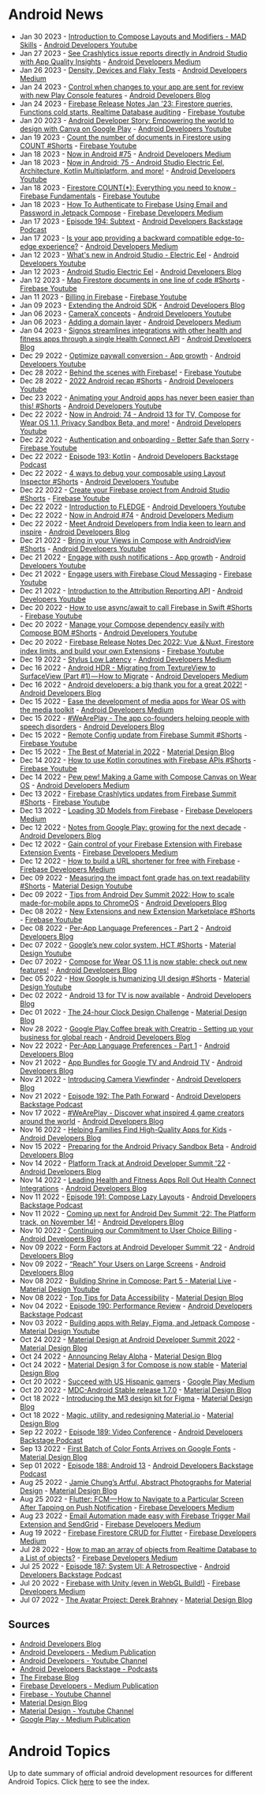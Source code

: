 # Android News

<!-- NEWS:START -->
- Jan 30 2023 - [Introduction to Compose Layouts and Modifiers - MAD Skills](https://www.youtube.com/watch?v=LjeHsvPIdpY) - [Android Developers Youtube](https://www.youtube.com/c/AndroidDevelopers)
- Jan 27 2023 - [See Crashlytics issue reports directly in Android Studio with App Quality Insights](https://medium.com/androiddevelopers/see-crashlytics-issue-reports-directly-in-android-studio-with-app-quality-insights-db0ff27454f0?source=rss----95b274b437c2---4) - [Android Developers Medium](https://medium.com/androiddevelopers)
- Jan 26 2023 - [Density, Devices and Flaky Tests](https://medium.com/androiddevelopers/density-devices-and-flaky-tests-ce41ac1e6299?source=rss----95b274b437c2---4) - [Android Developers Medium](https://medium.com/androiddevelopers)
- Jan 24 2023 - [Control when changes to your app are sent for review with new Play Console features](http://android-developers.googleblog.com/2023/01/control-when-changes-to-your-app-are-sent-for-review-with-new-play-console-features.html) - [Android Developers Blog](https://android-developers.googleblog.com/)
- Jan 24 2023 - [Firebase Release Notes Jan '23: Firestore queries, Functions cold starts, Realtime Database auditing](https://www.youtube.com/watch?v=9nkAGR5Qe2A) - [Firebase Youtube](https://www.youtube.com/user/Firebase)
- Jan 20 2023 - [Android Developer Story: Empowering the world to design with Canva on Google Play](https://www.youtube.com/watch?v=L4uiEDb1nrg) - [Android Developers Youtube](https://www.youtube.com/c/AndroidDevelopers)
- Jan 19 2023 - [Count the number of documents in Firestore using COUNT #Shorts](https://www.youtube.com/watch?v=Nu16RLa2-7Y) - [Firebase Youtube](https://www.youtube.com/user/Firebase)
- Jan 18 2023 - [Now in Android #75](https://medium.com/androiddevelopers/now-in-android-75-e4bbe977d33f?source=rss----95b274b437c2---4) - [Android Developers Medium](https://medium.com/androiddevelopers)
- Jan 18 2023 - [Now in Android: 75 - Android Studio Electric Eel, Architecture, Kotlin Multiplatform, and more!](https://www.youtube.com/watch?v=o6OQh1_PFsw) - [Android Developers Youtube](https://www.youtube.com/c/AndroidDevelopers)
- Jan 18 2023 - [Firestore COUNT(*): Everything you need to know - Firebase Fundamentals](https://www.youtube.com/watch?v=JiDdBIqhWKc) - [Firebase Youtube](https://www.youtube.com/user/Firebase)
- Jan 18 2023 - [How To Authenticate to Firebase Using Email and Password in Jetpack Compose](https://medium.com/firebase-developers/how-to-authenticate-to-firebase-using-email-and-password-in-jetpack-compose-bd70ca56ea91?source=rss----8e8b7dc6774d---4) - [Firebase Developers Medium](https://medium.com/firebase-developers)
- Jan 17 2023 - [Episode 194: Subtext](http://adbackstage.libsyn.com/episode-194-subtext) - [Android Developers Backstage Podcast](https://adbackstage.libsyn.com/)
- Jan 17 2023 - [Is your app providing a backward compatible edge-to-edge experience?](https://medium.com/androiddevelopers/is-your-app-providing-a-backward-compatible-edge-to-edge-experience-2479267073a0?source=rss----95b274b437c2---4) - [Android Developers Medium](https://medium.com/androiddevelopers)
- Jan 12 2023 - [What's new in Android Studio - Electric Eel](https://www.youtube.com/watch?v=bVt14IBv4NA) - [Android Developers Youtube](https://www.youtube.com/c/AndroidDevelopers)
- Jan 12 2023 - [Android Studio Electric Eel](http://android-developers.googleblog.com/2023/01/android-studio-electric-eel.html) - [Android Developers Blog](https://android-developers.googleblog.com/)
- Jan 12 2023 - [Map Firestore documents in one line of code #Shorts](https://www.youtube.com/watch?v=5slAtb-0T0I) - [Firebase Youtube](https://www.youtube.com/user/Firebase)
- Jan 11 2023 - [Billing in Firebase](https://www.youtube.com/watch?v=FiDUqzWAfh8) - [Firebase Youtube](https://www.youtube.com/user/Firebase)
- Jan 09 2023 - [Extending the Android SDK](http://android-developers.googleblog.com/2023/01/extending-android-sdk.html) - [Android Developers Blog](https://android-developers.googleblog.com/)
- Jan 06 2023 - [CameraX concepts](https://www.youtube.com/watch?v=I4rDx90Nlus) - [Android Developers Youtube](https://www.youtube.com/c/AndroidDevelopers)
- Jan 06 2023 - [Adding a domain layer](https://medium.com/androiddevelopers/adding-a-domain-layer-bc5a708a96da?source=rss----95b274b437c2---4) - [Android Developers Medium](https://medium.com/androiddevelopers)
- Jan 04 2023 - [Signos streamlines integrations with other health and fitness apps through a single Health Connect API](http://android-developers.googleblog.com/2023/01/signos-streamlines-integrations-with-health-fitness-apps-through-health-connect-api.html) - [Android Developers Blog](https://android-developers.googleblog.com/)
- Dec 29 2022 - [Optimize paywall conversion - App growth](https://www.youtube.com/watch?v=4OrzjJ4dTMw) - [Android Developers Youtube](https://www.youtube.com/c/AndroidDevelopers)
- Dec 28 2022 - [Behind the scenes with Firebase!](https://www.youtube.com/watch?v=tTzpIfGbYe8) - [Firebase Youtube](https://www.youtube.com/user/Firebase)
- Dec 28 2022 - [2022 Android recap #Shorts](https://www.youtube.com/watch?v=TudMKsOH-9Q) - [Android Developers Youtube](https://www.youtube.com/c/AndroidDevelopers)
- Dec 23 2022 - [Animating your Android apps has never been easier than this! #Shorts](https://www.youtube.com/watch?v=V2XWgIgPMuM) - [Android Developers Youtube](https://www.youtube.com/c/AndroidDevelopers)
- Dec 22 2022 - [Now in Android: 74 - Android 13 for TV, Compose for Wear OS 1.1, Privacy Sandbox Beta, and more!](https://www.youtube.com/watch?v=o3UAj4qaoCY) - [Android Developers Youtube](https://www.youtube.com/c/AndroidDevelopers)
- Dec 22 2022 - [Authentication and onboarding  - Better Safe than Sorry](https://www.youtube.com/watch?v=DOqrVsvzcAI) - [Firebase Youtube](https://www.youtube.com/user/Firebase)
- Dec 22 2022 - [Episode 193: Kotlin](http://adbackstage.libsyn.com/episode-193-kotlin) - [Android Developers Backstage Podcast](https://adbackstage.libsyn.com/)
- Dec 22 2022 - [4 ways to debug your composable using Layout Inspector #Shorts](https://www.youtube.com/watch?v=chM_yKfYSDw) - [Android Developers Youtube](https://www.youtube.com/c/AndroidDevelopers)
- Dec 22 2022 - [Create your Firebase project from Android Studio #Shorts](https://www.youtube.com/watch?v=FRey-VP9_Gw) - [Firebase Youtube](https://www.youtube.com/user/Firebase)
- Dec 22 2022 - [Introduction to FLEDGE](https://www.youtube.com/watch?v=NoNxJidJSnk) - [Android Developers Youtube](https://www.youtube.com/c/AndroidDevelopers)
- Dec 22 2022 - [Now in Android #74](https://medium.com/androiddevelopers/now-in-android-74-886a95404e8b?source=rss----95b274b437c2---4) - [Android Developers Medium](https://medium.com/androiddevelopers)
- Dec 22 2022 - [Meet Android Developers from India keen to learn and inspire](http://android-developers.googleblog.com/2022/12/meet-android-developers-from-india-keen-to-learn-and-inspire.html) - [Android Developers Blog](https://android-developers.googleblog.com/)
- Dec 21 2022 - [Bring in your Views in Compose with AndroidView #Shorts](https://www.youtube.com/watch?v=pHezKPdjG1M) - [Android Developers Youtube](https://www.youtube.com/c/AndroidDevelopers)
- Dec 21 2022 - [Engage with push notifications - App growth](https://www.youtube.com/watch?v=rtX3DujJPZk) - [Android Developers Youtube](https://www.youtube.com/c/AndroidDevelopers)
- Dec 21 2022 - [Engage users with Firebase Cloud Messaging](https://www.youtube.com/watch?v=P51dI2y7QHA) - [Firebase Youtube](https://www.youtube.com/user/Firebase)
- Dec 21 2022 - [Introduction to the Attribution Reporting API](https://www.youtube.com/watch?v=7DfLO5ez5bo) - [Android Developers Youtube](https://www.youtube.com/c/AndroidDevelopers)
- Dec 20 2022 - [How to use async/await to call Firebase in Swift #Shorts](https://www.youtube.com/watch?v=dqXPwsof64o) - [Firebase Youtube](https://www.youtube.com/user/Firebase)
- Dec 20 2022 - [Manage your Compose dependency easily with Compose BOM #Shorts](https://www.youtube.com/watch?v=whXGU0KEGiE) - [Android Developers Youtube](https://www.youtube.com/c/AndroidDevelopers)
- Dec 20 2022 - [Firebase Release Notes Dec 2022: Vue ＆Nuxt, Firestore index limits, and build your own Extensions](https://www.youtube.com/watch?v=mRaPNoOBfGA) - [Firebase Youtube](https://www.youtube.com/user/Firebase)
- Dec 19 2022 - [Stylus Low Latency](https://medium.com/androiddevelopers/stylus-low-latency-d4a140a9c982?source=rss----95b274b437c2---4) - [Android Developers Medium](https://medium.com/androiddevelopers)
- Dec 16 2022 - [Android HDR - Migrating from TextureView to SurfaceView (Part #1) — How to Migrate](https://medium.com/androiddevelopers/android-hdr-migrating-from-textureview-to-surfaceview-part-1-how-to-migrate-6bfd7f4b970e?source=rss----95b274b437c2---4) - [Android Developers Medium](https://medium.com/androiddevelopers)
- Dec 16 2022 - [Android developers: a big thank you for a great 2022!](http://android-developers.googleblog.com/2022/12/android-2022-recap.html) - [Android Developers Blog](https://android-developers.googleblog.com/)
- Dec 15 2022 - [Ease the development of media apps for Wear OS with the media toolkit](https://medium.com/androiddevelopers/ease-the-development-of-media-apps-for-wear-os-with-the-media-toolkit-1b7ea06e07e5?source=rss----95b274b437c2---4) - [Android Developers Medium](https://medium.com/androiddevelopers)
- Dec 15 2022 - [#WeArePlay - The app co-founders helping people with speech disorders](http://android-developers.googleblog.com/2022/12/weareplay-app-co-founders-helping-people-with-speech-disorders.html) - [Android Developers Blog](https://android-developers.googleblog.com/)
- Dec 15 2022 - [Remote Config update from Firebase Summit #Shorts](https://www.youtube.com/watch?v=isgwFoED-Dw) - [Firebase Youtube](https://www.youtube.com/user/Firebase)
- Dec 15 2022 - [The Best of Material in 2022](https://material.io/blog/material-design-2022-roundup) - [Material Design Blog](https://material.io/blog)
- Dec 14 2022 - [How to use Kotlin coroutines with Firebase APIs #Shorts](https://www.youtube.com/watch?v=9GvJ0OAOmo4) - [Firebase Youtube](https://www.youtube.com/user/Firebase)
- Dec 14 2022 - [Pew pew! Making a Game with Compose Canvas on Wear OS](https://medium.com/androiddevelopers/pew-pew-making-a-game-with-compose-canvas-on-wear-os-9a37fa498d3?source=rss----95b274b437c2---4) - [Android Developers Medium](https://medium.com/androiddevelopers)
- Dec 13 2022 - [Firebase Crashlytics updates from Firebase Summit #Shorts](https://www.youtube.com/watch?v=MKeNGHCraKI) - [Firebase Youtube](https://www.youtube.com/user/Firebase)
- Dec 13 2022 - [Loading 3D Models from Firebase](https://medium.com/firebase-developers/swift-load-3d-model-from-firebase-473bbc89860b?source=rss----8e8b7dc6774d---4) - [Firebase Developers Medium](https://medium.com/firebase-developers)
- Dec 12 2022 - [Notes from Google Play: growing for the next decade](http://android-developers.googleblog.com/2022/12/notes-from-google-play-growing-for-next-decade.html) - [Android Developers Blog](https://android-developers.googleblog.com/)
- Dec 12 2022 - [Gain control of your Firebase Extension with Firebase Extension Events](https://medium.com/firebase-developers/gain-more-control-of-our-firebase-extension-with-firebase-extension-event-f5baeb6d4785?source=rss----8e8b7dc6774d---4) - [Firebase Developers Medium](https://medium.com/firebase-developers)
- Dec 12 2022 - [How to build a URL shortener for free with Firebase](https://medium.com/firebase-developers/firebase-url-shortener-7754377478e0?source=rss----8e8b7dc6774d---4) - [Firebase Developers Medium](https://medium.com/firebase-developers)
- Dec 09 2022 - [Measuring the impact font grade has on text readability #Shorts](https://www.youtube.com/watch?v=ulHaXHAcHaA) - [Material Design Youtube](https://www.youtube.com/c/MaterialDesign)
- Dec 09 2022 - [Tips from Android Dev Summit 2022: How to scale made-for-mobile apps to ChromeOS](http://android-developers.googleblog.com/2022/12/tips-from-android-dev-summit-2022-how-to-scale-made-for-moble-apps-chromeos.html) - [Android Developers Blog](https://android-developers.googleblog.com/)
- Dec 08 2022 - [New Extensions and new Extension Marketplace #Shorts](https://www.youtube.com/watch?v=DRn5kGQV3Bo) - [Firebase Youtube](https://www.youtube.com/user/Firebase)
- Dec 08 2022 - [Per-App Language Preferences - Part 2](http://android-developers.googleblog.com/2022/12/per-app-language-preferences-part-2.html) - [Android Developers Blog](https://android-developers.googleblog.com/)
- Dec 07 2022 - [Google’s new color system, HCT #Shorts](https://www.youtube.com/watch?v=apl8aoLPVYc) - [Material Design Youtube](https://www.youtube.com/c/MaterialDesign)
- Dec 07 2022 - [Compose for Wear OS 1.1 is now stable: check out new features!](http://android-developers.googleblog.com/2022/12/compose-for-wear-os-11-stable.html) - [Android Developers Blog](https://android-developers.googleblog.com/)
- Dec 05 2022 - [How Google is humanizing UI design #Shorts](https://www.youtube.com/watch?v=rJRc07ntBOg) - [Material Design Youtube](https://www.youtube.com/c/MaterialDesign)
- Dec 02 2022 - [Android 13 for TV is now available](http://android-developers.googleblog.com/2022/12/android-13-for-android-tv-is-now-available.html) - [Android Developers Blog](https://android-developers.googleblog.com/)
- Dec 01 2022 - [The 24-hour Clock Design Challenge](https://material.io/blog/24-hour-clock-design-research) - [Material Design Blog](https://material.io/blog)
- Nov 28 2022 - [Google Play Coffee break with Creatrip - Setting up your business for global reach](http://android-developers.googleblog.com/2022/11/google-play-coffee-break-with-creatrip-setting-up-your-business-for-global-reach.html) - [Android Developers Blog](https://android-developers.googleblog.com/)
- Nov 22 2022 - [Per-App Language Preferences - Part 1](http://android-developers.googleblog.com/2022/11/per-app-language-preferences-part-1.html) - [Android Developers Blog](https://android-developers.googleblog.com/)
- Nov 21 2022 - [App Bundles for Google TV and Android TV](http://android-developers.googleblog.com/2022/11/app-bundles-for-google-tv-and-android-tv.html) - [Android Developers Blog](https://android-developers.googleblog.com/)
- Nov 21 2022 - [Introducing Camera Viewfinder](http://android-developers.googleblog.com/2022/11/introducing-camera-viewfinder.html) - [Android Developers Blog](https://android-developers.googleblog.com/)
- Nov 21 2022 - [Episode 192: The Path Forward](http://adbackstage.libsyn.com/episode-192-the-path-forward) - [Android Developers Backstage Podcast](https://adbackstage.libsyn.com/)
- Nov 17 2022 - [#WeArePlay - Discover what inspired 4 game creators around the world](http://android-developers.googleblog.com/2022/11/weareplay-discover-what-inspired-4-game-creators-around-the-world.html) - [Android Developers Blog](https://android-developers.googleblog.com/)
- Nov 16 2022 - [Helping Families Find High-Quality Apps for Kids](http://android-developers.googleblog.com/2022/11/helping-kids-and-families-find-high-quality-apps-for-kids.html) - [Android Developers Blog](https://android-developers.googleblog.com/)
- Nov 15 2022 - [Preparing for the Android Privacy Sandbox Beta](http://android-developers.googleblog.com/2022/11/preparing-for-android-privacy-sandbox-beta.html) - [Android Developers Blog](https://android-developers.googleblog.com/)
- Nov 14 2022 - [Platform Track at Android Developer Summit '22](http://android-developers.googleblog.com/2022/11/platform-track-at-android-developer-summit-22.html) - [Android Developers Blog](https://android-developers.googleblog.com/)
- Nov 14 2022 - [Leading Health and Fitness Apps Roll Out Health Connect Integrations](http://android-developers.googleblog.com/2022/11/leading-health-and-fitness-apps-roll-out-health-connect-integrations.html) - [Android Developers Blog](https://android-developers.googleblog.com/)
- Nov 11 2022 - [Episode 191: Compose Lazy Layouts](http://adbackstage.libsyn.com/episode-191-compose-lazy-layouts) - [Android Developers Backstage Podcast](https://adbackstage.libsyn.com/)
- Nov 11 2022 - [Coming up next for Android Dev Summit ‘22: The Platform track, on November 14!](http://android-developers.googleblog.com/2022/11/coming-up-next-for-android-dev-summit.html) - [Android Developers Blog](https://android-developers.googleblog.com/)
- Nov 10 2022 - [Continuing our Commitment to User Choice Billing](http://android-developers.googleblog.com/2022/11/continuing-our-commitment-to-user-choice-billing.html) - [Android Developers Blog](https://android-developers.googleblog.com/)
- Nov 09 2022 - [Form Factors at Android Developer Summit ‘22](http://android-developers.googleblog.com/2022/10/form-factors-at-ads-22.html) - [Android Developers Blog](https://android-developers.googleblog.com/)
- Nov 09 2022 - [“Reach” Your Users on Large Screens](http://android-developers.googleblog.com/2022/11/reach-your-users-on-large-screens.html) - [Android Developers Blog](https://android-developers.googleblog.com/)
- Nov 08 2022 - [Building Shrine in Compose: Part 5 - Material Live](https://www.youtube.com/watch?v=zfCgp-r1J1s) - [Material Design Youtube](https://www.youtube.com/c/MaterialDesign)
- Nov 08 2022 - [Top Tips for Data Accessibility](https://material.io/blog/data-visualization-accessibility) - [Material Design Blog](https://material.io/blog)
- Nov 04 2022 - [Episode 190: Performance Review](http://adbackstage.libsyn.com/episode-190-performance-review) - [Android Developers Backstage Podcast](https://adbackstage.libsyn.com/)
- Nov 03 2022 - [Building apps with Relay, Figma, and Jetpack Compose](https://www.youtube.com/watch?v=NOfW1-ijKe4) - [Material Design Youtube](https://www.youtube.com/c/MaterialDesign)
- Oct 24 2022 - [Material Design at Android Developer Summit 2022](https://material.io/blog/material-ads-2022) - [Material Design Blog](https://material.io/blog)
- Oct 24 2022 - [Announcing Relay Alpha](https://material.io/blog/relay-in-alpha) - [Material Design Blog](https://material.io/blog)
- Oct 24 2022 - [Material Design 3 for Compose is now stable](https://material.io/blog/material-3-compose-stable) - [Material Design Blog](https://material.io/blog)
- Oct 20 2022 - [Succeed with US Hispanic gamers](https://medium.com/googleplaydev/succeed-with-us-hispanic-gamers-e2a970524967?source=rss----1f8baa23933d---4) - [Google Play Medium](https://medium.com/googleplaydev)
- Oct 20 2022 - [MDC-Android Stable release 1.7.0](https://material.io/blog/android-stable-release-1-7-0) - [Material Design Blog](https://material.io/blog)
- Oct 18 2022 - [Introducing the M3 design kit for Figma](https://material.io/blog/material-3-figma-design-kit) - [Material Design Blog](https://material.io/blog)
- Oct 18 2022 - [Magic, utility, and redesigning Material.io](https://material.io/blog/material-io-redesign) - [Material Design Blog](https://material.io/blog)
- Sep 22 2022 - [Episode 189: Video Conference](http://adbackstage.libsyn.com/episode-189-video-conference) - [Android Developers Backstage Podcast](https://adbackstage.libsyn.com/)
- Sep 13 2022 - [First Batch of Color Fonts Arrives on Google Fonts](https://material.io/blog/color-fonts-are-here) - [Material Design Blog](https://material.io/blog)
- Sep 01 2022 - [Episode 188: Android 13](http://adbackstage.libsyn.com/episode-188-android-13) - [Android Developers Backstage Podcast](https://adbackstage.libsyn.com/)
- Aug 25 2022 - [Jamie Chung’s Artful, Abstract Photographs for Material Design](https://material.io/blog/jamie-chung-photography-interview) - [Material Design Blog](https://material.io/blog)
- Aug 25 2022 - [Flutter: FCM — How to Navigate to a Particular Screen After Tapping on Push Notification](https://medium.com/firebase-developers/flutter-fcm-how-to-navigate-to-a-particular-screen-after-tapping-on-push-notification-8cb5d5111ee6?source=rss----8e8b7dc6774d---4) - [Firebase Developers Medium](https://medium.com/firebase-developers)
- Aug 23 2022 - [Email Automation made easy with Firebase Trigger Mail Extension and SendGrid](https://medium.com/firebase-developers/email-automation-made-easy-with-firebase-trigger-mail-extension-and-sendgrid-d91288b3c19d?source=rss----8e8b7dc6774d---4) - [Firebase Developers Medium](https://medium.com/firebase-developers)
- Aug 19 2022 - [Firebase Firestore CRUD for Flutter](https://medium.com/firebase-developers/firebase-firestore-crud-realtime-database-b476ca5f857c?source=rss----8e8b7dc6774d---4) - [Firebase Developers Medium](https://medium.com/firebase-developers)
- Jul 28 2022 - [How to map an array of objects from Realtime Database to a List of objects?](https://medium.com/firebase-developers/how-to-map-an-array-of-objects-from-realtime-database-to-a-list-of-objects-53f27b33c8f3?source=rss----8e8b7dc6774d---4) - [Firebase Developers Medium](https://medium.com/firebase-developers)
- Jul 25 2022 - [Episode 187: System UI: A Retrospective](http://adbackstage.libsyn.com/episode-187-system-ui-a-retrospective) - [Android Developers Backstage Podcast](https://adbackstage.libsyn.com/)
- Jul 20 2022 - [Firebase with Unity (even in WebGL Build!)](https://medium.com/firebase-developers/firebase-with-unity-even-in-webgl-build-8891e6f9b33c?source=rss----8e8b7dc6774d---4) - [Firebase Developers Medium](https://medium.com/firebase-developers)
- Jul 07 2022 - [The Avatar Project: Derek Brahney](https://material.io/blog/derek-brahney-interview) - [Material Design Blog](https://material.io/blog)<!-- NEWS:END -->

## Sources

* [Android Developers Blog](https://android-developers.googleblog.com/)
* [Android Developers - Medium Publication](https://medium.com/androiddevelopers)
* [Android Developers - Youtube Channel](https://www.youtube.com/c/AndroidDevelopers)
* [Android Developers Backstage - Podcasts](https://adbackstage.libsyn.com/)
* [The Firebase Blog](https://firebase.googleblog.com/)
* [Firebase Developers - Medium Publication](https://medium.com/firebase-developers)
* [Firebase - Youtube Channel](https://www.youtube.com/user/Firebase)
* [Material Design Blog](https://material.io/blog)
* [Material Design - Youtube Channel](https://www.youtube.com/c/MaterialDesign)
* [Google Play - Medium Publication](https://medium.com/googleplaydev)

# Android Topics
Up to date summary of official android development resources for different Android Topics. Click [here](https://androidtopicsindex.dipien.com/) to see the index.

